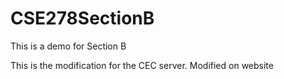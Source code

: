 # CSE278SectionB
This is a demo for Section B

This is the modification for the CEC server.
Modified on website
